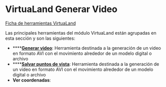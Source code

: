 # VirtuaLand Generar Video

[ Ficha de herramientas VirtuaLand](./)

Las principales herramientas del módulo VirtuaLand están agrupadas en esta sección y son las siguientes:

* \*\*\*\*[**Generar video**](../../modulo-virtualand/generar-video.md): Herramienta destinada a la generación de un video en formato AVI con el movimiento alrededor de un modelo digital o archivo
* \*\*\*\*[**Salvar puntos de vista**](../../modulo-virtualand/salvar-puntos-de-vista.md): Herramienta destinada a la generación de un video en formato AVI con el movimiento alrededor de un modelo digital o archivo
* **Ver coordenadas**:

